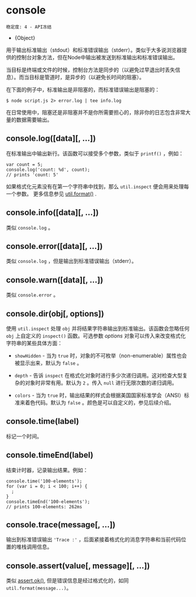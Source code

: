 # console

    稳定度: 4 - API冻结

* {Object}

<!--type=global-->

用于输出标准输出（stdout）和标准错误输出（stderr）。类似于大多说浏览器提供的控制台对象方法，但在Node中输出被发送到标准输出和标准错误输出。

当目标是终端或文件的时候，控制台方法是同步的（以避免过早退出时丢失信息）。而当目标是管道时，是异步的（以避免长时间的阻塞）。

在下面的例子中，标准输出是非阻塞的，而标准错误输出是阻塞的：

    $ node script.js 2> error.log | tee info.log

在日常使用中，阻塞还是非阻塞并不是你所需要担心的，除非你的日志包含非常大量的数据需要输出。

## console.log([data][, ...])

在标准输出中输出新行。该函数可以接受多个参数，类似于 `printf()` ，例如：

    var count = 5;
    console.log('count: %d', count);
    // prints 'count: 5'

如果格式化元素没有在第一个字符串中找到，那么 `util.inspect` 便会用来处理每一个参数。
更多信息参见 [util.format()][] .

## console.info([data][, ...])

类似 `console.log` 。

## console.error([data][, ...])

类似 `console.log` ，但是输出到标准错误输出（stderr）。

## console.warn([data][, ...])

类似 `console.error` 。

## console.dir(obj[, options])

使用 `util.inspect` 处理 `obj` 并将结果字符串输出到标准输出。该函数会忽略任何 `obj` 上自定义的 `inspect()` 函数。可选参数 *options* 对象可以传入来改变格式化字符串的某些具体方面：

- `showHidden` - 当为 `true` 时，对象的不可枚举（non-enumerable）属性也会被显示出来，默认为 `false` 。

- `depth` - 告诉 `inspect` 在格式化对象时进行多少次递归调用。这对检查大型复杂的对象时非常有用。默认为 `2` 。传入 `null` 进行无限次数的递归调用。

- `colors` - 当为 `true` 时，输出结果的样式会根据美国国家标准学会（ANSI）标准来着色代码。默认为 `false` 。颜色是可以自定义的，参见后续介绍。

## console.time(label)

标记一个时间。

## console.timeEnd(label)

结束计时器，记录输出结果。例如：

    console.time('100-elements');
    for (var i = 0; i < 100; i++) {
      ;
    }
    console.timeEnd('100-elements');
    // prints 100-elements: 262ms

## console.trace(message[, ...])

输出到标准错误输出 `'Trace :'` ，后面紧接着格式化的消息字符串和当前代码位置的堆栈调用信息。

## console.assert(value[, message][, ...])

类似 [assert.ok()][], 但是错误信息是经过格式化的，如同 `util.format(message...)`。

[assert.ok()]: assert.html#assert_assert_value_message_assert_ok_value_message
[util.format()]: util.html#util_util_format_format
